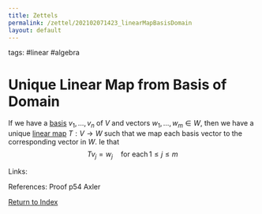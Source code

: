 ```yaml
---
title: Zettels
permalink: /zettel/202102071423_linearMapBasisDomain
layout: default
---
```

tags: #linear #algebra

# Unique Linear Map from Basis of Domain

If we have a [basis](202102062154_basisDefinition) $v_1, \ldots, v_n$ of $V$ and vectors $w_1, \ldots, w_m \in W$, then we have a
unique [linear map](202102071416_linearMapDefinition) $T : V \rightarrow W$ such that we map each basis vector to 
the corresponding vector in $W$. Ie that
$$
T v_j = w_j \quad \textrm{for each} \, 1 \leq j \leq m
$$

Links: 

References: Proof p54 Axler

[Return to Index](index)